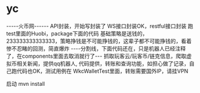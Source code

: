 # yc
-----火币网------
API封装，开始写封装了
WS接口封装OK，restful接口封装
跑test里面的Huobi，package下面的代码
基础策略是送钱的，233333333333333，策略挣钱是不可能挣钱的，这辈子都不可能挣钱的，看着惨不忍睹的回测，简直爆炸
----分割线，下面代码还在，只是机器人已经注释了，在components里面去取消就行了---
抓取玩客云/玩客币/链克信息，爬取虚拟币相关新闻，提供qq机器人,
代码提供，转账和查询功能，如担心做了记录，自己跑代码也OK，测试用例在
WkcWalletTest里面，转账需要国外IP，请挂VPN

启动
mvn install